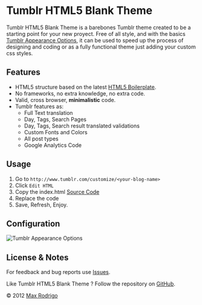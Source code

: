 # Tumblr HTML5 Blank Theme

Tumblr HTML5 Blank Theme is a barebones Tumblr theme created to be a starting point for your new proyect. Free of all style, and with the basics [Tumblr Appearance Options](http://www.tumblr.com/docs/en/custom_themes#appearance-options), it can be used to speed up the process of designing and coding or as a fully functional theme just adding your custom css styles.

## Features

* HTML5 structure based on the latest [HTML5 Boilerplate](http://html5boilerplate.com).
* No frameworks, no extra knowledge, no extra code.
* Valid, cross browser, **minimalistic** code.
* Tumblr features as:
    * Full Text translation
    * Day, Tags, Search Pages
    * Day, Tags, Search result translated validations
    * Custom Fonts and Colors
    * All post types
    * Google Analytics Code

## Usage

1. Go to ``http://www.tumblr.com/customize/<your-blog-name>``
2. Click ``Edit HTML``
3. Copy the index.html [Source Code](https://raw.github.com/wxrod/Tumblr-HTML5-Blank-Theme/master/index.html)
4. Replace the code
5. Save, Refresh, Enjoy.

## Configuration

![Tumblr Appearance Options](http://wxr.me/assets/Tumblr-HTML5-Blank-Theme-Options.png)

## License & Notes

For feedback and bug reports use [Issues](https://github.com/wxrod/Tumblr-HTML5-Blank-Theme/issues).

Like Tumblr HTML5 Blank Theme ? Follow the repository on [GitHub](https://github.com/wxrod/Tumblr-HTML5-Blank-Theme).

&copy; 2012 [Max Rodrigo](http://wxr.me)
